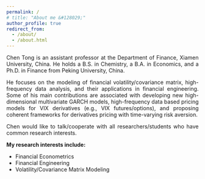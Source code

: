 ```yaml
---
permalink: /
# title: "About me &#128029;"
author_profile: true
redirect_from: 
  - /about/
  - /about.html
---
```


<p align = "justify"> 
Chen Tong is an assistant professor at the Department of Finance, Xiamen University, China. He holds a B.S. in Chemistry, a B.A. in Economics, and a Ph.D. in Finance from Peking University, China.
</p> 
<p align = "justify"> 
He focuses on the modeling of financial volatility/covariance matrix, high-frequency data analysis, and their applications in financial engineering. Some of his main contributions are associated with developing new high-dimensional multivariate GARCH models, high-frequency data based pricing models for VIX derivatives (e.g., VIX futures/options), and proposing coherent frameworks for derivatives pricing with time-varying risk aversion.
</p>
<p align = "justify"> 
Chen would like to talk/cooperate with all researchers/students who have common research interests.
</p>
<p align = "justify"> 
<strong>My research interests include:</strong>
</p>
  
<ul>
<li>Financial Econometrics</li>
<li>Financial Engineering</li>
<li>Volatility/Covariance Matrix Modeling</li>
</ul>
